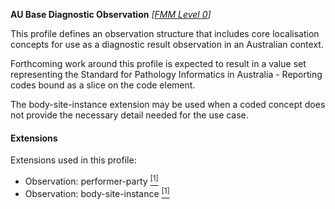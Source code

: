 **AU Base Diagnostic Observation**  *[[FMM Level 0](guidance.html)]*

This profile defines an observation structure that includes core localisation concepts for use as a diagnostic result observation in an Australian context.

Forthcoming work around this profile is expected to result in a value set representing the Standard for Pathology Informatics in Australia - Reporting codes bound as a slice on the code element.

The body-site-instance extension may be used when a coded concept does not provide the necessary detail needed for the use case.

#### Extensions
Extensions used in this profile:
* Observation: performer-party [<sup>[1]</sup>](http://build.fhir.org/ig/hl7au/au-fhir-base/StructureDefinition-performer-party.html)
* Observation: body-site-instance [<sup>[1]</sup>](http://hl7.org/fhir/STU3/extension-body-site-instance.html)
